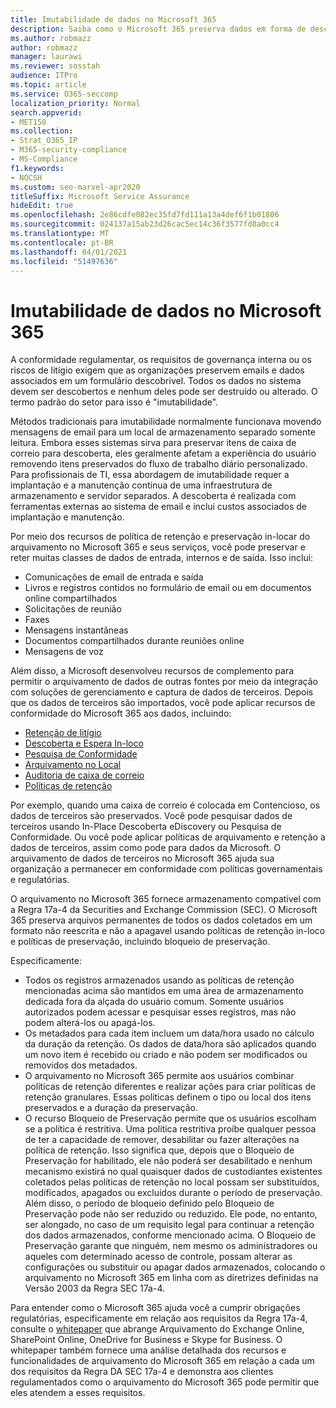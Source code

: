 ```yaml
---
title: Imutabilidade de dados no Microsoft 365
description: Saiba como o Microsoft 365 preserva dados em forma de descoberta para resolver a conformidade regulamentar, os requisitos de governança interna e os riscos de litígio.
ms.author: robmazz
author: robmazz
manager: laurawi
ms.reviewer: sosstah
audience: ITPro
ms.topic: article
ms.service: O365-seccomp
localization_priority: Normal
search.appverid:
- MET150
ms.collection:
- Strat_O365_IP
- M365-security-compliance
- MS-Compliance
f1.keywords:
- NOCSH
ms.custom: seo-marvel-apr2020
titleSuffix: Microsoft Service Assurance
hideEdit: true
ms.openlocfilehash: 2e86cdfe082ec35fd7fd111a13a4def6f1b01806
ms.sourcegitcommit: 024137a15ab23d26cac5ec14c36f3577fd8a0cc4
ms.translationtype: MT
ms.contentlocale: pt-BR
ms.lasthandoff: 04/01/2021
ms.locfileid: "51497636"
---
```

# <a name="data-immutability-in-microsoft-365"></a>Imutabilidade de dados no Microsoft 365

A conformidade regulamentar, os requisitos de governança interna ou os riscos de litígio exigem que as organizações preservem emails e dados associados em um formulário descobrivel. Todos os dados no sistema devem ser descobertos e nenhum deles pode ser destruído ou alterado. O termo padrão do setor para isso é "imutabilidade".

Métodos tradicionais para imutabilidade normalmente funcionava movendo mensagens de email para um local de armazenamento separado somente leitura. Embora esses sistemas sirva para preservar itens de caixa de correio para descoberta, eles geralmente afetam a experiência do usuário removendo itens preservados do fluxo de trabalho diário personalizado. Para profissionais de TI, essa abordagem de imutabilidade requer a implantação e a manutenção contínua de uma infraestrutura de armazenamento e servidor separados. A descoberta é realizada com ferramentas externas ao sistema de email e inclui custos associados de implantação e manutenção.

Por meio dos recursos de política de retenção e preservação in-locar do arquivamento no Microsoft 365 e seus serviços, você pode preservar e reter muitas classes de dados de entrada, internos e de saída. Isso inclui:

- Comunicações de email de entrada e saída
- Livros e registros contidos no formulário de email ou em documentos online compartilhados
- Solicitações de reunião
- Faxes
- Mensagens instantâneas
- Documentos compartilhados durante reuniões online
- Mensagens de voz

Além disso, a Microsoft desenvolveu recursos [](https://support.office.com/article/Archiving-third-party-data-in-Office-365-0ce338d5-3666-4a18-86ab-c6910ff408cc) de complemento para permitir o arquivamento de dados de outras fontes por meio da integração com soluções de gerenciamento e captura de dados de terceiros. Depois que os dados de terceiros são importados, você pode aplicar recursos de conformidade do Microsoft 365 aos dados, incluindo:

- [Retenção de litígio](/microsoft-365/compliance/create-a-litigation-hold)
- [Descoberta e Espera In-loco](/microsoft-365/compliance/manage-legal-investigations)
- [Pesquisa de Conformidade](/microsoft-365/compliance/search-for-content)
- [Arquivamento no Local](/microsoft-365/compliance/enable-archive-mailboxes)
- [Auditoria de caixa de correio](/microsoft-365/compliance/enable-mailbox-auditing)
- [Políticas de retenção](/microsoft-365/compliance/retention-policies)

Por exemplo, quando uma caixa de correio é colocada em Contencioso, os dados de terceiros são preservados. Você pode pesquisar dados de terceiros usando In-Place Descoberta eDiscovery ou Pesquisa de Conformidade. Ou você pode aplicar políticas de arquivamento e retenção a dados de terceiros, assim como pode para dados da Microsoft. O arquivamento de dados de terceiros no Microsoft 365 ajuda sua organização a permanecer em conformidade com políticas governamentais e regulatórias.

O arquivamento no Microsoft 365 fornece armazenamento compatível com a Regra 17a-4 da Securities and Exchange Commission (SEC). O Microsoft 365 preserva arquivos permanentes de todos os dados coletados em um formato não reescrita e não a apagavel usando políticas de retenção in-loco e políticas de preservação, incluindo bloqueio de preservação.

Especificamente:

- Todos os registros armazenados usando as políticas de retenção mencionadas acima são mantidos em uma área de armazenamento dedicada fora da alçada do usuário comum. Somente usuários autorizados podem acessar e pesquisar esses registros, mas não podem alterá-los ou apagá-los.
- Os metadados para cada item incluem um data/hora usado no cálculo da duração da retenção. Os dados de data/hora são aplicados quando um novo item é recebido ou criado e não podem ser modificados ou removidos dos metadados.
- O arquivamento no Microsoft 365 permite aos usuários combinar políticas de retenção diferentes e realizar ações para criar políticas de retenção granulares. Essas políticas definem o tipo ou local dos itens preservados e a duração da preservação.
- O recurso Bloqueio de Preservação permite que os usuários escolham se a política é restritiva. Uma política restritiva proíbe qualquer pessoa de ter a capacidade de remover, desabilitar ou fazer alterações na política de retenção. Isso significa que, depois que o Bloqueio de Preservação for habilitado, ele não poderá ser desabilitado e nenhum mecanismo existirá no qual quaisquer dados de custodiantes existentes coletados pelas políticas de retenção no local possam ser substituídos, modificados, apagados ou excluídos durante o período de preservação. Além disso, o período de bloqueio definido pelo Bloqueio de Preservação pode não ser reduzido ou reduzido. Ele pode, no entanto, ser alongado, no caso de um requisito legal para continuar a retenção dos dados armazenados, conforme mencionado acima. O Bloqueio de Preservação garante que ninguém, nem mesmo os administradores ou aqueles com determinado acesso de controle, possam alterar as configurações ou substituir ou apagar dados armazenados, colocando o arquivamento no Microsoft 365 em linha com as diretrizes definidas na Versão 2003 da Regra SEC 17a-4.

Para entender como o Microsoft 365 ajuda você a cumprir obrigações regulatórias, especificamente em relação aos requisitos da Regra 17a-4, consulte o [whitepaper](https://www.microsoft.com/microsoft-365/blog/wp-content/uploads/2015/11/Microsoft-EOA-White-Paper.pdf) que abrange Arquivamento do Exchange Online, SharePoint Online, OneDrive for Business e Skype for Business. O whitepaper também fornece uma análise detalhada dos recursos e funcionalidades de arquivamento do Microsoft 365 em relação a cada um dos requisitos da Regra DA SEC 17a-4 e demonstra aos clientes regulamentados como o arquivamento do Microsoft 365 pode permitir que eles atendem a esses requisitos.

